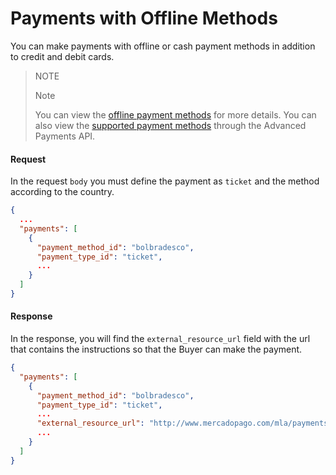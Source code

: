 ﻿---
sites_supported:
    - mla
    - mlb
    - mlm
    - mlc
    - mpe
---
# Payments with Offline Methods

You can make payments with offline or cash payment methods in addition to credit and debit cards.

> NOTE
> 
> Note
>
> You can view the [offline payment methods](https://www.mercadopago.com.br/developers/en/guides/payments/api/other-payment-ways) for more details.
> You can also view the [supported payment methods](https://www.mercadopago.com.br/developers/en/guides/advanced-payments/supported-payment-methods) through the Advanced Payments API.

#### Request
In the request `body` you must define the payment as `ticket` and the method according to the country.
```json
{
  ...
  "payments": [
    {
      "payment_method_id": "bolbradesco",
      "payment_type_id": "ticket",
      ...
    }
  ]
}
```

#### Response
In the response, you will find the `external_resource_url` field with the url that contains the instructions so that the Buyer can make the payment.
```json
{
  "payments": [
    {
      "payment_method_id": "bolbradesco",
      "payment_type_id": "ticket",
      ...
      "external_resource_url": "http://www.mercadopago.com/mla/payments/ticket/helperpayment_id=4265666119&payment_method_reference_id=3575111597&caller_id=121212&hash=87069857reydfhgjhkjliouy7t6rd",
      ...
    }
  ]
}
```
